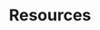 ---
title: "Resources"
layout: collection
permalink: /resources/
collection: resources
classes: wide
author_profile: true
---